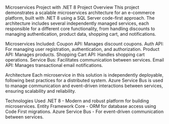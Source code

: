 Microservices Project with .NET 8
Project Overview
This project demonstrates a scalable microservices architecture for an e-commerce platform, built with .NET 8 using a SQL Server code-first approach. The architecture includes several independently managed services, each responsible for a different core functionality, from handling discounts to managing authentication, product data, shopping cart, and notifications.

Microservices Included:
Coupon API: Manages discount coupons.
Auth API: For managing user registration, authentication, and authorization.
Product API: Manages products.
Shopping Cart API: Handles shopping cart operations.
Service Bus: Facilitates communication between services.
Email API: Manages transactional email notifications.

Architecture
Each microservice in this solution is independently deployable, following best practices for a distributed system. Azure Service Bus is used to manage communication and event-driven interactions between services, ensuring scalability and reliability.

Technologies Used
.NET 8 - Modern and robust platform for building microservices.
Entity Framework Core - ORM for database access using Code First migrations.
Azure Service Bus - For event-driven communication between services.
